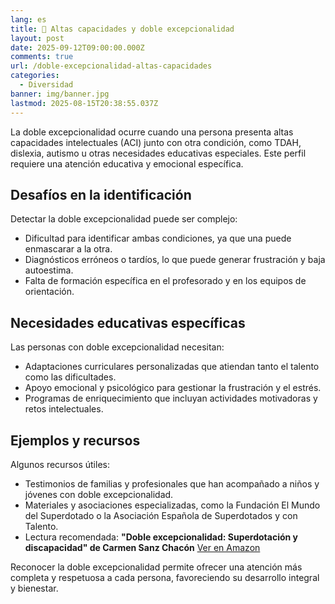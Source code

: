 ```yaml
---
lang: es
title: 🧩 Altas capacidades y doble excepcionalidad
layout: post
date: 2025-09-12T09:00:00.000Z
comments: true
url: /doble-excepcionalidad-altas-capacidades
categories:
  - Diversidad
banner: img/banner.jpg
lastmod: 2025-08-15T20:38:55.037Z
---
```


La doble excepcionalidad ocurre cuando una persona presenta altas capacidades intelectuales (ACI) junto con otra condición, como TDAH, dislexia, autismo u otras necesidades educativas especiales. Este perfil requiere una atención educativa y emocional específica.

## Desafíos en la identificación

Detectar la doble excepcionalidad puede ser complejo:

- Dificultad para identificar ambas condiciones, ya que una puede enmascarar a la otra.
- Diagnósticos erróneos o tardíos, lo que puede generar frustración y baja autoestima.
- Falta de formación específica en el profesorado y en los equipos de orientación.

## Necesidades educativas específicas

Las personas con doble excepcionalidad necesitan:

- Adaptaciones curriculares personalizadas que atiendan tanto el talento como las dificultades.
- Apoyo emocional y psicológico para gestionar la frustración y el estrés.
- Programas de enriquecimiento que incluyan actividades motivadoras y retos intelectuales.

## Ejemplos y recursos

Algunos recursos útiles:

- Testimonios de familias y profesionales que han acompañado a niños y jóvenes con doble excepcionalidad.
- Materiales y asociaciones especializadas, como la Fundación El Mundo del Superdotado o la Asociación Española de Superdotados y con Talento.
- Lectura recomendada: **"Doble excepcionalidad: Superdotación y discapacidad" de Carmen Sanz Chacón** [Ver en Amazon](https://www.amazon.es/dp/8494663940?tag=croac-21)

Reconocer la doble excepcionalidad permite ofrecer una atención más completa y respetuosa a cada persona, favoreciendo su desarrollo integral y bienestar.
